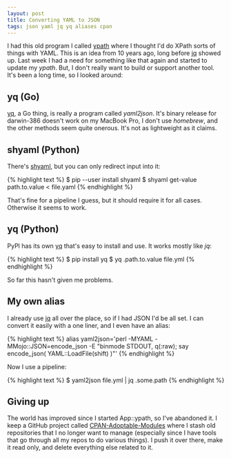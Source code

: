 ```yaml
---
layout: post
title: Converting YAML to JSON
tags: json yaml jq yq aliases cpan
---
```


I had this old program I called
[ypath](https://metacpan.org/module/App::ypath) where I thought I'd do
XPath sorts of things with YAML. This is an idea from 10 years ago,
long before [jq](https://stedolan.github.io/jq/) showed up. Last week
I had a need for something like that again and started to update my
*ypath*. But, I don't really want to build or support another tool.
It's been a long time, so I looked around:

## yq (Go)

[yq](https://github.com/mikefarah/yq), a Go thing, is really a program
called *yaml2json*. It's binary release for darwin-386 doesn't work on
my MacBook Pro, I don't use *homebrew*, and the other methods seem
quite onerous. It's not as lightweight as it claims.

## shyaml (Python)

There's [shyaml](https://github.com/0k/shyaml), but you can only
redirect input into it:

{% highlight text %}
$ pip --user install shyaml
$ shyaml get-value path.to.value < file.yaml
{% endhighlight %}

That's fine for a pipeline I guess, but it should require it for all
cases. Otherwise it seems to work.

## yq (Python)

PyPl has its own [yq](https://pypi.org/project/yq/) that's easy to
install and use. It works mostly like *jq*:

{% highlight text %}
$ pip install yq
$ yq .path.to.value file.yml
{% endhighlight %}

So far this hasn't given me problems.

## My own alias

I already use [jq](https://stedolan.github.io/jq/) all over the place,
so if I had JSON I'd be all set. I can convert it easily with a one
liner, and I even have an alias:

{% highlight text %}
alias yaml2json='perl -MYAML -MMojo::JSON=encode_json -E "binmode STDOUT, q(:raw); say encode_json( YAML::LoadFile(shift) )"'
{% endhighlight %}

Now I use a pipeline:

{% highlight text %}
$ yaml2json file.yml | jq .some.path
{% endhighlight %}

## Giving up

The world has improved since I started App::ypath, so I've abandoned
it. I keep a GitHub project called
[CPAN-Adoptable-Modules](https://github.com/CPAN-Adoptable-Modules)
where I stash old repositories that I no longer want to manage
(especially since I have tools that go through all my repos to do
various things). I push it over there, make it read only, and delete
everything else related to it.
